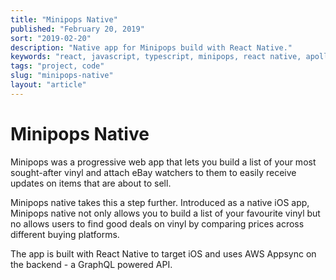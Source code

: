 ```yaml
---
title: "Minipops Native"
published: "February 20, 2019"
sort: "2019-02-20"
description: "Native app for Minipops build with React Native."
keywords: "react, javascript, typescript, minipops, react native, apollo, graphql, redux"
tags: "project, code"
slug: "minipops-native"
layout: "article"
---
```


# Minipops Native

Minipops was a progressive web app that lets you build a list of your most sought-after vinyl and attach eBay watchers to them to easily receive updates on items that are about to sell.

Minipops native takes this a step further. Introduced as a native iOS app, Minipops native not only allows you to build a list of your favourite vinyl but no allows users to find good deals on vinyl by comparing prices across different buying platforms.

The app is built with React Native to target iOS and uses AWS Appsync on the backend - a GraphQL powered API.